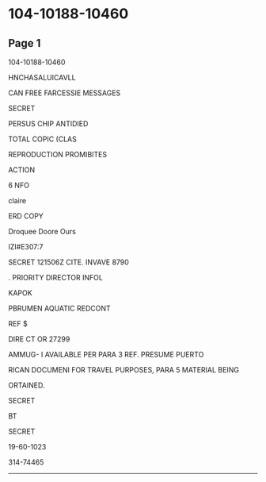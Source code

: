 # 104-10188-10460

## Page 1

104-10188-10460

HNCHASALUICAVLL

CAN FREE FARCESSIE MESSAGES

SECRET

PERSUS CHIP ANTIDIED

TOTAL COPIC (CLAS

REPRODUCTION PROMIBITES

ACTION

6 NFO

claire

ERD COPY

Droquee Doore Ours

IZI#E307:7

SECRET 121506Z CITE. INVAVE 8790

. PRIORITY DIRECTOR INFOL

KAPOK

PBRUMEN AQUATIC REDCONT

REF $

DIRE CT OR 27299

AMMUG- I AVAILABLE PER PARA 3 REF. PRESUME PUERTO

RICAN DOCUMENI FOR TRAVEL PURPOSES, PARA 5 MATERIAL BEING

ORTAINED.

SECRET

BT

SECRET

19-60-1023

314-74465

---

